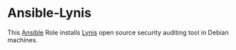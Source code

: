 Ansible-Lynis
===========

This [Ansible](http://www.ansible.com/home) Role installs [Lynis](https://cisofy.com/lynis/) open source security auditing tool in Debian machines. 


